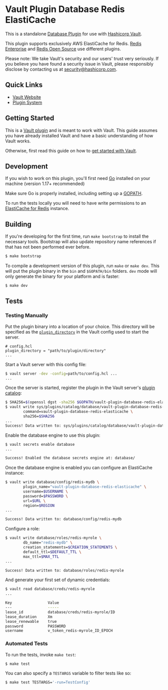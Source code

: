 # Vault Plugin Database Redis ElastiCache

This is a standalone [Database Plugin](https://www.vaultproject.io/docs/secrets/databases) for use with [Hashicorp
Vault](https://www.github.com/hashicorp/vault).

This plugin supports exclusively AWS ElastiCache for Redis. [Redis Enterprise](https://github.com/RedisLabs/vault-plugin-database-redis-enterprise) 
and [Redis Open Source](https://github.com/fhitchen/vault-plugin-database-redis) use different plugins.

Please note: We take Vault's security and our users' trust very seriously. If
you believe you have found a security issue in Vault, please responsibly
disclose by contacting us at [security@hashicorp.com](mailto:security@hashicorp.com).


## Quick Links

- [Vault Website](https://www.vaultproject.io)
- [Plugin System](https://www.vaultproject.io/docs/plugins)


## Getting Started

This is a [Vault plugin](https://www.vaultproject.io/docs/plugins)
and is meant to work with Vault. This guide assumes you have already installed
Vault and have a basic understanding of how Vault works.

Otherwise, first read this guide on how to [get started with
Vault](https://www.vaultproject.io/intro/getting-started/install.html).


## Development

If you wish to work on this plugin, you'll first need
[Go](https://www.golang.org) installed on your machine (version 1.17+ recommended)

Make sure Go is properly installed, including setting up a [GOPATH](https://golang.org/doc/code.html#GOPATH).

To run the tests locally you will need to have write permissions to an [ElastiCache for Redis](https://aws.amazon.com/elasticache/redis/) instance.

## Building

If you're developing for the first time, run `make bootstrap` to install the
necessary tools. Bootstrap will also update repository name references if that
has not been performed ever before.

```sh
$ make bootstrap
```

To compile a development version of this plugin, run `make` or `make dev`.
This will put the plugin binary in the `bin` and `$GOPATH/bin` folders. `dev`
mode will only generate the binary for your platform and is faster:

```sh
$ make dev
```

## Tests

### Testing Manually

Put the plugin binary into a location of your choice. This directory
will be specified as the [`plugin_directory`](https://www.vaultproject.io/docs/configuration#plugin_directory)
in the Vault config used to start the server.

```hcl
# config.hcl
plugin_directory = "path/to/plugin/directory"
...
```

Start a Vault server with this config file:

```sh
$ vault server -dev -config=path/to/config.hcl ...
...
```

Once the server is started, register the plugin in the Vault server's [plugin catalog](https://www.vaultproject.io/docs/plugins/plugin-architecture#plugin-catalog):

```sh
$ SHA256=$(openssl dgst -sha256 $GOPATH/vault-plugin-database-redis-elasticache | cut -d ' ' -f2)
$ vault write sys/plugins/catalog/database/vault-plugin-database-redis-elasticache \
        command=vault-plugin-database-redis-elasticache \
        sha256=$SHA256
...
Success! Data written to: sys/plugins/catalog/database/vault-plugin-database-redis-elasticache
```

Enable the database engine to use this plugin:

```sh
$ vault secrets enable database
...

Success! Enabled the database secrets engine at: database/
```

Once the database engine is enabled you can configure an ElastiCache instance:

```sh
$ vault write database/config/redis-mydb \
        plugin_name="vault-plugin-database-redis-elasticache" \
        username=$USERNAME \
        password=$PASSWORD \
        url=$URL \
        region=$REGION
...

Success! Data written to: database/config/redis-mydb
```

Configure a role:

```sh
$ vault write database/roles/redis-myrole \
        db_name="redis-mydb" \
        creation_statements=$CREATION_STATEMENTS \
        default_ttl=$DEFAULT_TTL \
        max_ttl=$MAX_TTL
...

Success! Data written to: database/roles/redis-myrole
```

And generate your first set of dynamic credentials:

```sh
$ vault read database/creds/redis-myrole
...

Key                Value
---                -----
lease_id           database/creds/redis-myrole/ID
lease_duration     Xm
lease_renewable    true
password           PASSWORD
username           v_token_redis-myrole_ID_EPOCH
```


### Automated Tests

To run the tests, invoke `make test`:

```sh
$ make test
```

You can also specify a `TESTARGS` variable to filter tests like so:

```sh
$ make test TESTARGS='-run=TestConfig'
```
